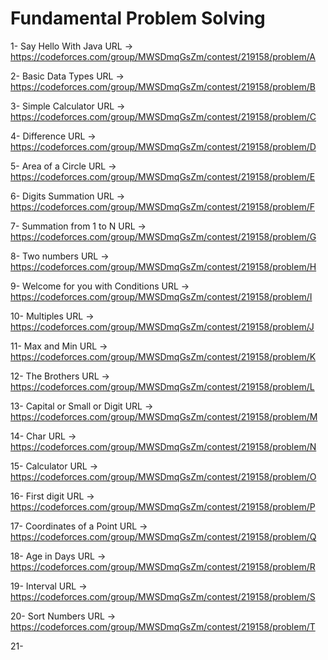 # Fundamental Problem Solving

1- Say Hello With Java URL -> https://codeforces.com/group/MWSDmqGsZm/contest/219158/problem/A

2- Basic Data Types URL -> https://codeforces.com/group/MWSDmqGsZm/contest/219158/problem/B

3- Simple Calculator URL -> https://codeforces.com/group/MWSDmqGsZm/contest/219158/problem/C

4- Difference URL -> https://codeforces.com/group/MWSDmqGsZm/contest/219158/problem/D

5- Area of a Circle URL -> https://codeforces.com/group/MWSDmqGsZm/contest/219158/problem/E

6- Digits Summation URL -> https://codeforces.com/group/MWSDmqGsZm/contest/219158/problem/F

7- Summation from 1 to N URL -> https://codeforces.com/group/MWSDmqGsZm/contest/219158/problem/G

8- Two numbers URL -> https://codeforces.com/group/MWSDmqGsZm/contest/219158/problem/H

9- Welcome for you with Conditions URL -> https://codeforces.com/group/MWSDmqGsZm/contest/219158/problem/I

10- Multiples URL -> https://codeforces.com/group/MWSDmqGsZm/contest/219158/problem/J

11- Max and Min URL -> https://codeforces.com/group/MWSDmqGsZm/contest/219158/problem/K

12- The Brothers URL -> https://codeforces.com/group/MWSDmqGsZm/contest/219158/problem/L

13- Capital or Small or Digit URL -> https://codeforces.com/group/MWSDmqGsZm/contest/219158/problem/M

14- Char URL -> https://codeforces.com/group/MWSDmqGsZm/contest/219158/problem/N

15- Calculator URL -> https://codeforces.com/group/MWSDmqGsZm/contest/219158/problem/O

16- First digit URL -> https://codeforces.com/group/MWSDmqGsZm/contest/219158/problem/P

17- Coordinates of a Point URL -> https://codeforces.com/group/MWSDmqGsZm/contest/219158/problem/Q

18- Age in Days URL -> https://codeforces.com/group/MWSDmqGsZm/contest/219158/problem/R

19- Interval URL -> https://codeforces.com/group/MWSDmqGsZm/contest/219158/problem/S

20- Sort Numbers URL -> https://codeforces.com/group/MWSDmqGsZm/contest/219158/problem/T

21- 